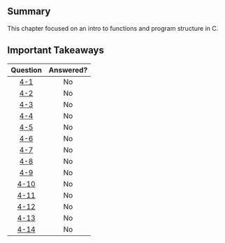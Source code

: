 ## Summary
This chapter focused on an intro to functions and program structure in C. 

## Important Takeaways


| Question |Answered?  |
| :-------:|:---------:|
| [4-1](4-1)      | No       |
| [4-2](4-2)      | No       |
| [4-3](4-3)      | No       |
| [4-4](4-4)      | No       |
| [4-5](4-5)      | No       |
| [4-6](4-6)      | No       |
| [4-7](4-7)      | No       |
| [4-8](4-8)      | No       |
| [4-9](4-9)      | No       |
| [4-10](4-10)      | No       |
| [4-11](4-11)      | No       |
| [4-12](4-12)      | No       |
| [4-13](4-13)      | No       |
| [4-14](4-14)      | No       |